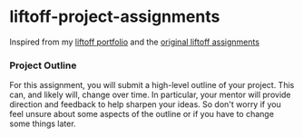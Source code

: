# liftoff-project-assignments

Inspired from my [liftoff portfolio](https://github.com/speudusa/liftoff-assignments/tree/master/P2-Project_Outline) and the [original liftoff assignments](https://github.com/LaunchCodeEducation/liftoff-assignments/tree/master/P2-Project_Outline)

### Project Outline
For this assignment, you will submit a high-level outline of your project. This can, and likely will, change over time. In particular, your mentor will provide direction and feedback to help sharpen your ideas. So don't worry if you feel unsure about some aspects of the outline or if you have to change some things later.
